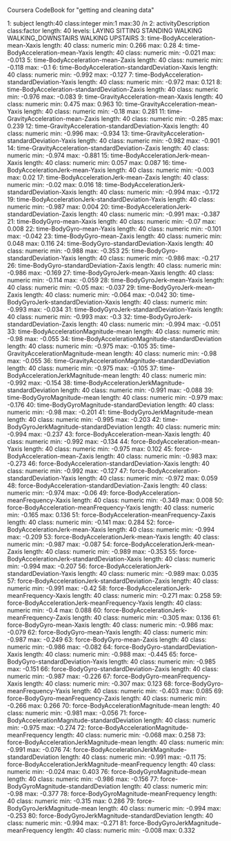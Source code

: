 Coursera CodeBook for "getting and cleaning data"

1: subject length:40 class:integer min:1 max:30 /n
2: activityDescription class:factor length: 40
	levels:
		LAYING
		SITTING
		STANDING
		WALKING
		WALKING_DOWNSTAIRS
		WALKING UPSTAIRS
3: time-BodyAcceleration-mean-Xaxis length: 40 class: numeric min: 0.266 max: 0.28
4: time-BodyAcceleration-mean-Yaxis length: 40 class: numeric min: -0.021 max: -0.013
5: time-BodyAcceleration-mean-Zaxis length: 40 class: numeric min: -0.118 max: -0.1
6: time-BodyAcceleration-standardDeviation-Xaxis length: 40 class: numeric min: -0.992 max: -0.127
7: time-BodyAcceleration-standardDeviation-Yaxis length: 40 class: numeric min: -0.972 max: 0.121
8: time-BodyAcceleration-standardDeviation-Zaxis length: 40 class: numeric min: -0.976 max: -0.083
9: time-GravityAcceleration-mean-Xaxis length: 40 class: numeric min: 0.475 max: 0.963
10: time-GravityAcceleration-mean-Yaxis length: 40 class: numeric min: -0.18 max: 0.281
11: time-GravityAcceleration-mean-Zaxis length: 40 class: numeric min: -0.285 max: 0.239
12: time-GravityAcceleration-standardDeviation-Xaxis length: 40 class: numeric min: -0.996 max: -0.934
13: time-GravityAcceleration-standardDeviation-Yaxis length: 40 class: numeric min: -0.982 max: -0.901
14: time-GravityAcceleration-standardDeviation-Zaxis length: 40 class: numeric min: -0.974 max: -0.881
15: time-BodyAccelerationJerk-mean-Xaxis length: 40 class: numeric min: 0.057 max: 0.087
16: time-BodyAccelerationJerk-mean-Yaxis length: 40 class: numeric min: -0.003 max: 0.02
17: time-BodyAccelerationJerk-mean-Zaxis length: 40 class: numeric min: -0.02 max: 0.016
18: time-BodyAccelerationJerk-standardDeviation-Xaxis length: 40 class: numeric min: -0.994 max: -0.172
19: time-BodyAccelerationJerk-standardDeviation-Yaxis length: 40 class: numeric min: -0.987 max: 0.004
20: time-BodyAccelerationJerk-standardDeviation-Zaxis length: 40 class: numeric min: -0.991 max: -0.387
21: time-BodyGyro-mean-Xaxis length: 40 class: numeric min: -0.07 max: 0.008
22: time-BodyGyro-mean-Yaxis length: 40 class: numeric min: -0.101 max: -0.042
23: time-BodyGyro-mean-Zaxis length: 40 class: numeric min: 0.048 max: 0.116
24: time-BodyGyro-standardDeviation-Xaxis length: 40 class: numeric min: -0.988 max: -0.353
25: time-BodyGyro-standardDeviation-Yaxis length: 40 class: numeric min: -0.986 max: -0.217
26: time-BodyGyro-standardDeviation-Zaxis length: 40 class: numeric min: -0.986 max: -0.169
27: time-BodyGyroJerk-mean-Xaxis length: 40 class: numeric min: -0.114 max: -0.059
28: time-BodyGyroJerk-mean-Yaxis length: 40 class: numeric min: -0.05 max: -0.037
29: time-BodyGyroJerk-mean-Zaxis length: 40 class: numeric min: -0.064 max: -0.042
30: time-BodyGyroJerk-standardDeviation-Xaxis length: 40 class: numeric min: -0.993 max: -0.034
31: time-BodyGyroJerk-standardDeviation-Yaxis length: 40 class: numeric min: -0.993 max: -0.3
32: time-BodyGyroJerk-standardDeviation-Zaxis length: 40 class: numeric min: -0.994 max: -0.051
33: time-BodyAccelerationMagnitude-mean length: 40 class: numeric min: -0.98 max: -0.055
34: time-BodyAccelerationMagnitude-standardDeviation length: 40 class: numeric min: -0.975 max: -0.105
35: time-GravityAccelerationMagnitude-mean length: 40 class: numeric min: -0.98 max: -0.055
36: time-GravityAccelerationMagnitude-standardDeviation length: 40 class: numeric min: -0.975 max: -0.105
37: time-BodyAccelerationJerkMagnitude-mean length: 40 class: numeric min: -0.992 max: -0.154
38: time-BodyAccelerationJerkMagnitude-standardDeviation length: 40 class: numeric min: -0.991 max: -0.088
39: time-BodyGyroMagnitude-mean length: 40 class: numeric min: -0.979 max: -0.176
40: time-BodyGyroMagnitude-standardDeviation length: 40 class: numeric min: -0.98 max: -0.201
41: time-BodyGyroJerkMagnitude-mean length: 40 class: numeric min: -0.995 max: -0.203
42: time-BodyGyroJerkMagnitude-standardDeviation length: 40 class: numeric min: -0.994 max: -0.237
43: force-BodyAcceleration-mean-Xaxis length: 40 class: numeric min: -0.992 max: -0.134
44: force-BodyAcceleration-mean-Yaxis length: 40 class: numeric min: -0.975 max: 0.102
45: force-BodyAcceleration-mean-Zaxis length: 40 class: numeric min: -0.983 max: -0.273
46: force-BodyAcceleration-standardDeviation-Xaxis length: 40 class: numeric min: -0.992 max: -0.127
47: force-BodyAcceleration-standardDeviation-Yaxis length: 40 class: numeric min: -0.972 max: 0.059
48: force-BodyAcceleration-standardDeviation-Zaxis length: 40 class: numeric min: -0.974 max: -0.06
49: force-BodyAcceleration-meanFrequency-Xaxis length: 40 class: numeric min: -0.349 max: 0.008
50: force-BodyAcceleration-meanFrequency-Yaxis length: 40 class: numeric min: -0.165 max: 0.136
51: force-BodyAcceleration-meanFrequency-Zaxis length: 40 class: numeric min: -0.141 max: 0.284
52: force-BodyAccelerationJerk-mean-Xaxis length: 40 class: numeric min: -0.994 max: -0.209
53: force-BodyAccelerationJerk-mean-Yaxis length: 40 class: numeric min: -0.987 max: -0.087
54: force-BodyAccelerationJerk-mean-Zaxis length: 40 class: numeric min: -0.989 max: -0.353
55: force-BodyAccelerationJerk-standardDeviation-Xaxis length: 40 class: numeric min: -0.994 max: -0.207
56: force-BodyAccelerationJerk-standardDeviation-Yaxis length: 40 class: numeric min: -0.989 max: 0.035
57: force-BodyAccelerationJerk-standardDeviation-Zaxis length: 40 class: numeric min: -0.991 max: -0.42
58: force-BodyAccelerationJerk-meanFrequency-Xaxis length: 40 class: numeric min: -0.271 max: 0.258
59: force-BodyAccelerationJerk-meanFrequency-Yaxis length: 40 class: numeric min: -0.4 max: 0.088
60: force-BodyAccelerationJerk-meanFrequency-Zaxis length: 40 class: numeric min: -0.305 max: 0.136
61: force-BodyGyro-mean-Xaxis length: 40 class: numeric min: -0.986 max: -0.079
62: force-BodyGyro-mean-Yaxis length: 40 class: numeric min: -0.987 max: -0.249
63: force-BodyGyro-mean-Zaxis length: 40 class: numeric min: -0.986 max: -0.082
64: force-BodyGyro-standardDeviation-Xaxis length: 40 class: numeric min: -0.988 max: -0.445
65: force-BodyGyro-standardDeviation-Yaxis length: 40 class: numeric min: -0.985 max: -0.151
66: force-BodyGyro-standardDeviation-Zaxis length: 40 class: numeric min: -0.987 max: -0.226
67: force-BodyGyro-meanFrequency-Xaxis length: 40 class: numeric min: -0.307 max: 0.123
68: force-BodyGyro-meanFrequency-Yaxis length: 40 class: numeric min: -0.403 max: 0.085
69: force-BodyGyro-meanFrequency-Zaxis length: 40 class: numeric min: -0.266 max: 0.266
70: force-BodyAccelerationMagnitude-mean length: 40 class: numeric min: -0.981 max: -0.056
71: force-BodyAccelerationMagnitude-standardDeviation length: 40 class: numeric min: -0.975 max: -0.274
72: force-BodyAccelerationMagnitude-meanFrequency length: 40 class: numeric min: -0.068 max: 0.258
73: force-BodyAccelerationJerkMagnitude-mean length: 40 class: numeric min: -0.991 max: -0.076
74: force-BodyAccelerationJerkMagnitude-standardDeviation length: 40 class: numeric min: -0.991 max: -0.11
75: force-BodyAccelerationJerkMagnitude-meanFrequency length: 40 class: numeric min: -0.024 max: 0.403
76: force-BodyGyroMagnitude-mean length: 40 class: numeric min: -0.986 max: -0.156
77: force-BodyGyroMagnitude-standardDeviation length: 40 class: numeric min: -0.98 max: -0.377
78: force-BodyGyroMagnitude-meanFrequency length: 40 class: numeric min: -0.315 max: 0.286
79: force-BodyGyroJerkMagnitude-mean length: 40 class: numeric min: -0.994 max: -0.253
80: force-BodyGyroJerkMagnitude-standardDeviation length: 40 class: numeric min: -0.994 max: -0.271
81: force-BodyGyroJerkMagnitude-meanFrequency length: 40 class: numeric min: -0.008 max: 0.332

